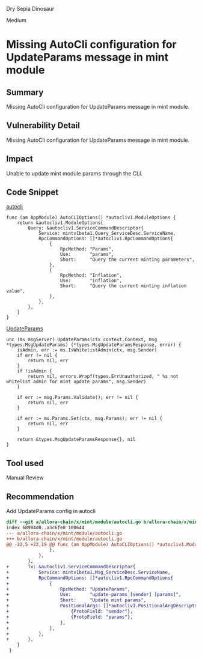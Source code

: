 Dry Sepia Dinosaur

Medium

# Missing AutoCli configuration for UpdateParams message in mint module

## Summary
Missing AutoCli configuration for UpdateParams message in mint module.

## Vulnerability Detail
Missing AutoCli configuration for UpdateParams message in mint module.

## Impact
Unable to update mint module params through the CLI.

## Code Snippet
[autocli](https://github.com/sherlock-audit/2024-06-allora/blob/main/allora-chain/x/mint/module/autocli.go#L8-L26)
```golang
func (am AppModule) AutoCLIOptions() *autocliv1.ModuleOptions {
	return &autocliv1.ModuleOptions{
		Query: &autocliv1.ServiceCommandDescriptor{
			Service: mintv1beta1.Query_ServiceDesc.ServiceName,
			RpcCommandOptions: []*autocliv1.RpcCommandOptions{
				{
					RpcMethod: "Params",
					Use:       "params",
					Short:     "Query the current minting parameters",
				},
				{
					RpcMethod: "Inflation",
					Use:       "inflation",
					Short:     "Query the current minting inflation value",
				},
			},
		},
	}
}
```
[UpdateParams](https://github.com/sherlock-audit/2024-06-allora/blob/main/allora-chain/x/mint/keeper/msg_server.go#L25-L43)
```golang
unc (ms msgServer) UpdateParams(ctx context.Context, msg *types.MsgUpdateParams) (*types.MsgUpdateParamsResponse, error) {
	isAdmin, err := ms.IsWhitelistAdmin(ctx, msg.Sender)
	if err != nil {
		return nil, err
	}
	if !isAdmin {
		return nil, errors.Wrapf(types.ErrUnauthorized, " %s not whitelist admin for mint update params", msg.Sender)
	}

	if err := msg.Params.Validate(); err != nil {
		return nil, err
	}

	if err := ms.Params.Set(ctx, msg.Params); err != nil {
		return nil, err
	}

	return &types.MsgUpdateParamsResponse{}, nil
}
```

## Tool used
Manual Review

## Recommendation
Add UpdateParams config in autocli
```diff
diff --git a/allora-chain/x/mint/module/autocli.go b/allora-chain/x/mint/module/autocli.go
index 68984d0..a3c6fe8 100644
--- a/allora-chain/x/mint/module/autocli.go
+++ b/allora-chain/x/mint/module/autocli.go
@@ -22,5 +22,19 @@ func (am AppModule) AutoCLIOptions() *autocliv1.ModuleOptions {
 				},
 			},
 		},
+		Tx: &autocliv1.ServiceCommandDescriptor{
+			Service: mintv1beta1.Msg_ServiceDesc.ServiceName,
+			RpcCommandOptions: []*autocliv1.RpcCommandOptions{
+				{
+					RpcMethod: "UpdateParams",
+					Use:       "update-params [sender] [params]",
+					Short:     "Update mint params",
+					PositionalArgs: []*autocliv1.PositionalArgDescriptor{
+						{ProtoField: "sender"},
+						{ProtoField: "params"},
+					},
+				},
+			},
+		},
 	}
 }

```
